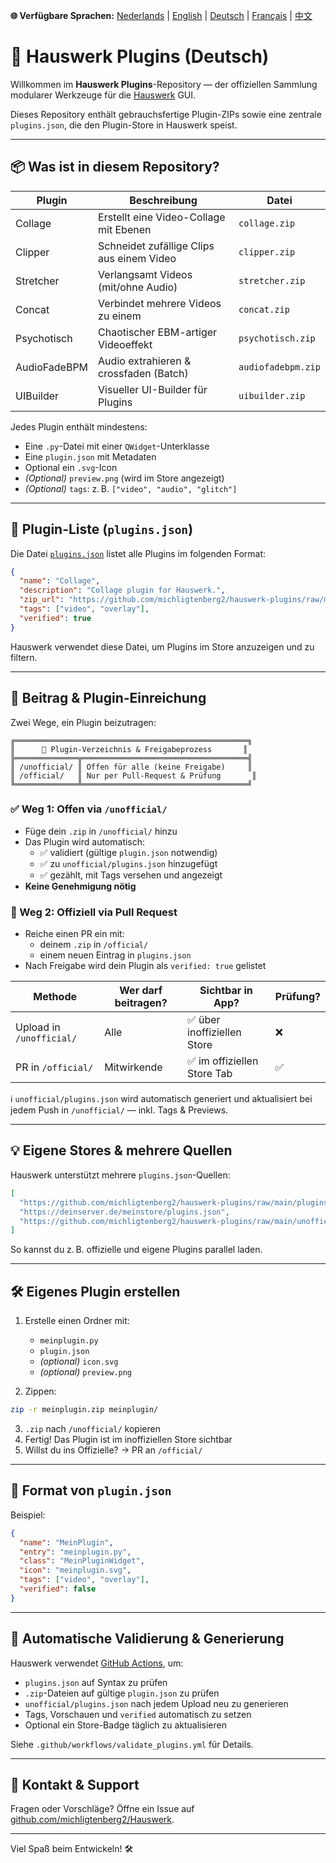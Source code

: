 **🌐 Verfügbare Sprachen:** [Nederlands](../README.md) | [English](README_EN.md) | [Deutsch](README_DE.md) | [Français](README_FR.md) | [中文](README_ZH.md)

<link rel="stylesheet" href="theme.css">

# 🧹 Hauswerk Plugins (Deutsch)

Willkommen im **Hauswerk Plugins**-Repository — der offiziellen Sammlung modularer Werkzeuge für die [Hauswerk](https://github.com/michligtenberg2/Hauswerk) GUI.

Dieses Repository enthält gebrauchsfertige Plugin-ZIPs sowie eine zentrale `plugins.json`, die den Plugin-Store in Hauswerk speist.

---

## 📦 Was ist in diesem Repository?

| Plugin          | Beschreibung                             | Datei          |
|-----------------|--------------------------------------------|----------------|
| Collage         | Erstellt eine Video-Collage mit Ebenen    | `collage.zip`  |
| Clipper         | Schneidet zufällige Clips aus einem Video | `clipper.zip`  |
| Stretcher       | Verlangsamt Videos (mit/ohne Audio)       | `stretcher.zip`|
| Concat          | Verbindet mehrere Videos zu einem         | `concat.zip`   |
| Psychotisch     | Chaotischer EBM-artiger Videoeffekt       | `psychotisch.zip` |
| AudioFadeBPM    | Audio extrahieren & crossfaden (Batch)    | `audiofadebpm.zip` |
| UIBuilder       | Visueller UI-Builder für Plugins          | `uibuilder.zip` |

Jedes Plugin enthält mindestens:
- Eine `.py`-Datei mit einer `QWidget`-Unterklasse
- Eine `plugin.json` mit Metadaten
- Optional ein `.svg`-Icon
- *(Optional)* `preview.png` (wird im Store angezeigt)
- *(Optional)* `tags`: z. B. `["video", "audio", "glitch"]`

---

## 🔗 Plugin-Liste (`plugins.json`)

Die Datei [`plugins.json`](./plugins.json) listet alle Plugins im folgenden Format:

```json
{
  "name": "Collage",
  "description": "Collage plugin for Hauswerk.",
  "zip_url": "https://github.com/michligtenberg2/hauswerk-plugins/raw/main/collage.zip",
  "tags": ["video", "overlay"],
  "verified": true
}
```

Hauswerk verwendet diese Datei, um Plugins im Store anzuzeigen und zu filtern.

---

## 🚧 Beitrag & Plugin-Einreichung

Zwei Wege, ein Plugin beizutragen:

```
╔════════════════════════════════════════════════════╗
║      📂 Plugin-Verzeichnis & Freigabeprozess       ║
╠══════════════╦═════════════════════════════════════╣
║ /unofficial/ ║ Offen für alle (keine Freigabe)     ║
║ /official/   ║ Nur per Pull-Request & Prüfung       ║
╚══════════════╩═════════════════════════════════════╝
```

### ✅ Weg 1: Offen via `/unofficial/`
- Füge dein `.zip` in `/unofficial/` hinzu
- Das Plugin wird automatisch:
  - ✅ validiert (gültige `plugin.json` notwendig)
  - ✅ zu `unofficial/plugins.json` hinzugefügt
  - ✅ gezählt, mit Tags versehen und angezeigt
- **Keine Genehmigung nötig**

### 🔐 Weg 2: Offiziell via Pull Request
- Reiche einen PR ein mit:
  - deinem `.zip` in `/official/`
  - einem neuen Eintrag in `plugins.json`
- Nach Freigabe wird dein Plugin als `verified: true` gelistet

| Methode                 | Wer darf beitragen? | Sichtbar in App?           | Prüfung?        |
|------------------------|---------------------|-----------------------------|------------------|
| Upload in `/unofficial/` | Alle                | ✅ über inoffiziellen Store  | ❌               |
| PR in `/official/`       | Mitwirkende         | ✅ im offiziellen Store Tab  | ✅               |

ℹ️ `unofficial/plugins.json` wird automatisch generiert und aktualisiert bei jedem Push in `/unofficial/` — inkl. Tags & Previews.

---

## 💡 Eigene Stores & mehrere Quellen

Hauswerk unterstützt mehrere `plugins.json`-Quellen:

```json
[
  "https://github.com/michligtenberg2/hauswerk-plugins/raw/main/plugins.json",
  "https://deinserver.de/meinstore/plugins.json",
  "https://github.com/michligtenberg2/hauswerk-plugins/raw/main/unofficial/plugins.json"
]
```

So kannst du z. B. offizielle und eigene Plugins parallel laden.

---

## 🛠️ Eigenes Plugin erstellen

1. Erstelle einen Ordner mit:
   - `meinplugin.py`
   - `plugin.json`
   - *(optional)* `icon.svg`
   - *(optional)* `preview.png`

2. Zippen:
```bash
zip -r meinplugin.zip meinplugin/
```

3. `.zip` nach `/unofficial/` kopieren
4. Fertig! Das Plugin ist im inoffiziellen Store sichtbar
5. Willst du ins Offizielle? → PR an `/official/`

---

## 🧹 Format von `plugin.json`
Beispiel:
```json
{
  "name": "MeinPlugin",
  "entry": "meinplugin.py",
  "class": "MeinPluginWidget",
  "icon": "meinplugin.svg",
  "tags": ["video", "overlay"],
  "verified": false
}
```

---

## 🔄 Automatische Validierung & Generierung

Hauswerk verwendet [GitHub Actions](https://github.com/features/actions), um:
- `plugins.json` auf Syntax zu prüfen
- `.zip`-Dateien auf gültige `plugin.json` zu prüfen
- `unofficial/plugins.json` nach jedem Upload neu zu generieren
- Tags, Vorschauen und `verified` automatisch zu setzen
- Optional ein Store-Badge täglich zu aktualisieren

Siehe `.github/workflows/validate_plugins.yml` für Details.

---

## 📢 Kontakt & Support
Fragen oder Vorschläge? Öffne ein Issue auf [github.com/michligtenberg2/Hauswerk](https://github.com/michligtenberg2/Hauswerk).

---

Viel Spaß beim Entwickeln! 🛠️
